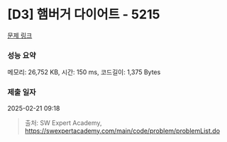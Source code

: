 # [D3] 햄버거 다이어트 - 5215 

[문제 링크](https://swexpertacademy.com/main/code/problem/problemDetail.do?contestProbId=AWT-lPB6dHUDFAVT) 

### 성능 요약

메모리: 26,752 KB, 시간: 150 ms, 코드길이: 1,375 Bytes

### 제출 일자

2025-02-21 09:18



> 출처: SW Expert Academy, https://swexpertacademy.com/main/code/problem/problemList.do